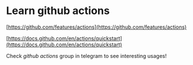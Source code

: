# Learn github actions

[https://github.com/features/actions](https://github.com/features/actions)

[https://docs.github.com/en/actions/quickstart](https://docs.github.com/en/actions/quickstart)

Check *github actions* group in telegram to see interesting usages!